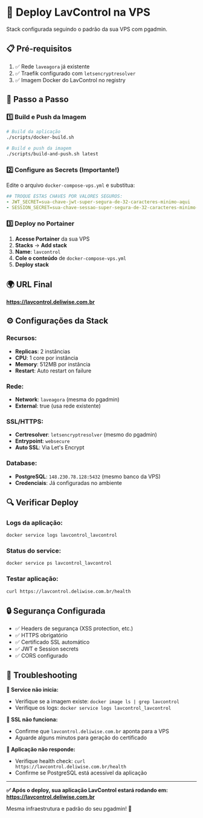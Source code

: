 # 🚀 Deploy LavControl na VPS

Stack configurada seguindo o padrão da sua VPS com pgadmin.

## 📋 **Pré-requisitos**

1. ✅ Rede `laveagora` já existente
2. ✅ Traefik configurado com `letsencryptresolver`
3. ✅ Imagem Docker do LavControl no registry

## 🔧 **Passo a Passo**

### 1️⃣ **Build e Push da Imagem**
```bash
# Build da aplicação
./scripts/docker-build.sh

# Build e push da imagem
./scripts/build-and-push.sh latest
```

### 2️⃣ **Configure as Secrets (Importante!)**
Edite o arquivo `docker-compose-vps.yml` e substitua:

```yaml
## TROQUE ESTAS CHAVES POR VALORES SEGUROS:
- JWT_SECRET=sua-chave-jwt-super-segura-de-32-caracteres-minimo-aqui
- SESSION_SECRET=sua-chave-sessao-super-segura-de-32-caracteres-minimo-aqui
```

### 3️⃣ **Deploy no Portainer**

1. **Acesse Portainer** da sua VPS
2. **Stacks** → **Add stack** 
3. **Name**: `lavcontrol`
4. **Cole o conteúdo** de `docker-compose-vps.yml`
5. **Deploy stack**

## 🌍 **URL Final**

**https://lavcontrol.deliwise.com.br**

## ⚙️ **Configurações da Stack**

### **Recursos:**
- **Replicas**: 2 instâncias
- **CPU**: 1 core por instância  
- **Memory**: 512MB por instância
- **Restart**: Auto restart on failure

### **Rede:**
- **Network**: `laveagora` (mesma do pgadmin)
- **External**: true (usa rede existente)

### **SSL/HTTPS:**
- **Certresolver**: `letsencryptresolver` (mesmo do pgadmin)
- **Entrypoint**: `websecure` 
- **Auto SSL**: Via Let's Encrypt

### **Database:**
- **PostgreSQL**: `148.230.78.128:5432` (mesmo banco da VPS)
- **Credenciais**: Já configuradas no ambiente

## 🔍 **Verificar Deploy**

### **Logs da aplicação:**
```bash
docker service logs lavcontrol_lavcontrol
```

### **Status do service:**
```bash
docker service ps lavcontrol_lavcontrol
```

### **Testar aplicação:**
```bash
curl https://lavcontrol.deliwise.com.br/health
```

## 🔒 **Segurança Configurada**

- ✅ Headers de segurança (XSS protection, etc.)
- ✅ HTTPS obrigatório
- ✅ Certificado SSL automático
- ✅ JWT e Session secrets
- ✅ CORS configurado

## 🐛 **Troubleshooting**

**🚫 Service não inicia:**
- Verifique se a imagem existe: `docker image ls | grep lavcontrol`
- Verifique os logs: `docker service logs lavcontrol_lavcontrol`

**🚫 SSL não funciona:**
- Confirme que `lavcontrol.deliwise.com.br` aponta para a VPS
- Aguarde alguns minutos para geração do certificado

**🚫 Aplicação não responde:**
- Verifique health check: `curl https://lavcontrol.deliwise.com.br/health`
- Confirme se PostgreSQL está acessível da aplicação

---

**✅ Após o deploy, sua aplicação LavControl estará rodando em:**
**https://lavcontrol.deliwise.com.br**

Mesma infraestrutura e padrão do seu pgadmin! 🎯
